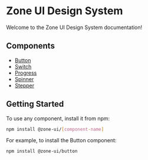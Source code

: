 # Zone UI Design System

Welcome to the Zone UI Design System documentation!

## Components

- [Button](./components/button)
- [Switch](./components/switch)
- [Progress](./components/progress)
- [Spinner](./components/spinner)
- [Stepper](./components/stepper)

## Getting Started

To use any component, install it from npm:

```bash
npm install @zone-ui/[component-name]
```

For example, to install the Button component:

```bash
npm install @zone-ui/button
```
